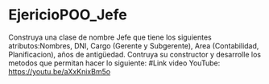 # EjericioPOO_Jefe
Construya una clase de nombre Jefe que tiene los siguientes atributos:Nombres, DNI, Cargo (Gerente y Subgerente), Area (Contabilidad, Planificacion), años de antigüedad. Contruya su constructor y desarrolle los metodos que permitan hacer lo siguiente:
#Link video YouTube: https://youtu.be/aXxKnixBm5o
